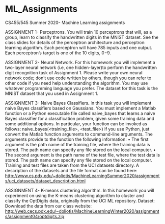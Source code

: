 # ML_Assignments

CS455/545 Summer 2020- Machine Learning assignments


ASSIGNMENT 1- Perceptrons.
You will train 10 perceptrons that will, as a group, learn to classify the handwritten digits in the MNIST dataset. See the class slides for details of the perceptron architecture and perceptron learning algorithm. Each perceptron will have 785 inputs and one output. Each perceptron’s target is one of the 10 digits, 0−9.


ASSIGNMENT 2- Neural Network.
For this homework you will implement a two-layer neural network (i.e, one hidden-layer)to perform the handwritten digit recognition task of Assignment 1. Please write your own neural network code; don’t use code written by others, though you can refer to other code  if you need help understanding the algorithm. You may use whatever programming  language you prefer. The dataset for this task is the MNIST dataset that you used in Assignment 1. 


ASSIGNMENT 3- Naive Bayes Classifiers.
In this task you will implement naive Bayes classifiers based on Gaussians. You must implement a Matlab function or a Python executable file called naive_bayes that learns a naive Bayes classifier for a classification problem, given some training data and some additional options. In particular, your function can be invoked as follows:
  naive_bayes(<training_file>, <test_file>)
If you use Python, just convert the Matlab function arguments to command-line arguments. The arguments provide to the function the following information:
•	The first argument is the path name of the training file, where the training data is stored. The path name can specify any file stored on the local computer.
•	The second argument is the path name of the test file, where the test data is stored. The path name can specify any file stored on the local computer.
Training and test files are taken from the UCI datasets directory. A description of the datasets and the file format can be found here: http://www.cs.pdx.edu/~doliotis/MachineLearningSummer2020/assignments/uci_datasets/dataset_description.html


ASSIGNMENT 4- K-means clustering algorithm.
In this homework you will experiment on using the K-means clustering algorithm to cluster and classify the OptDigits data, originally from the UCI ML repository. 
  Dataset: Download the data from our class website: http://web.cecs.pdx.edu/~doliotis/MachineLearningWinter2020/assignments/assignment04/optdigits.zip

